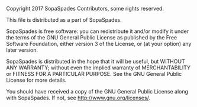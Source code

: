 
Copyright 2017 SopaSpades Contributors, some rights reserved.

This file is distributed as a part of SopaSpades.

SopaSpades is free software: you can redistribute it and/or modify
it under the terms of the GNU General Public License as published by
the Free Software Foundation, either version 3 of the License, or
(at your option) any later version.

SopaSpades is distributed in the hope that it will be useful,
but WITHOUT ANY WARRANTY; without even the implied warranty of
MERCHANTABILITY or FITNESS FOR A PARTICULAR PURPOSE.  See the
GNU General Public License for more details.

You should have received a copy of the GNU General Public License
along with SopaSpades.  If not, see <http://www.gnu.org/licenses/>.
